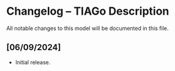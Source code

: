 # Changelog – TIAGo Description

All notable changes to this model will be documented in this file.

## [06/09/2024]
- Initial release.
